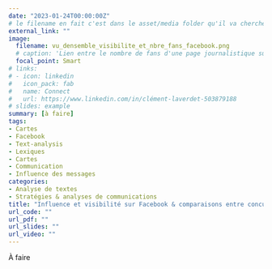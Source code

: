 ```yaml
---
date: "2023-01-24T00:00:00Z"
# le filename en fait c'est dans le asset/media folder qu'il va chercher l'image !
external_link: ""
image:
  filename: vu_densemble_visibilite_et_nbre_fans_facebook.png
  # caption: 'Lien entre le nombre de fans d'une page journalistique sur Facebook et la visibilité de ses publications'
  focal_point: Smart
# links:
# - icon: linkedin
#   icon_pack: fab
#   name: Connect
#   url: https://www.linkedin.com/in/clément-laverdet-503879188
# slides: example
summary: [à faire]
tags:
- Cartes
- Facebook
- Text-analysis
- Lexiques
- Cartes
- Communication
- Influence des messages
categories: 
- Analyse de textes
- Stratégies & analyses de communications
title: "Influence et visibilité sur Facebook & comparaisons entre concurrents"
url_code: ""
url_pdf: ""
url_slides: ""
url_video: ""
---
```

<!--Les textes sont généralement constitués de plusieurs thématiques. L'analyse thématique vise notamment à identifier ces thématiques et à caractériser la composition d'un ensemble de textes (présence ou absence des différentes thématiques).-->

À faire


